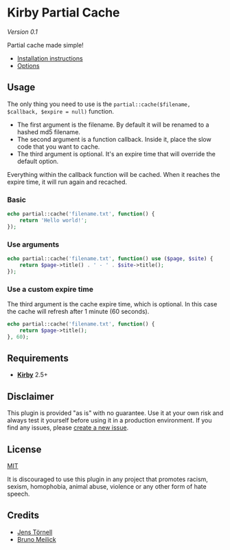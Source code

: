 # Kirby Partial Cache

*Version 0.1*

Partial cache made simple!

- [Installation instructions](docs/install.md)
- [Options](docs/options.md)

## Usage

The only thing you need to use is the `partial::cache($filename, $callback, $expire = null)` function.

- The first argument is the filename. By default it will be renamed to a hashed md5 filename.
- The second argument is a function callback. Inside it, place the slow code that you want to cache.
- The third argument is optional. It's an expire time that will override the default option.

Everything within the callback function will be cached. When it reaches the expire time, it will run again and recached.

### Basic

```php
echo partial::cache('filename.txt', function() {
    return 'Hello world!';
});
```

### Use arguments

```php
echo partial::cache('filename.txt', function() use ($page, $site) {
    return $page->title() . ' - ' . $site->title();
});
```

### Use a custom expire time

The third argument is the cache expire time, which is optional. In this case the cache will refresh after 1 minute (60 seconds).

```php
echo partial::cache('filename.txt', function() {
    return $page->title();
}, 60);
```

## Requirements

- [**Kirby**](https://getkirby.com/) 2.5+

## Disclaimer

This plugin is provided "as is" with no guarantee. Use it at your own risk and always test it yourself before using it in a production environment. If you find any issues, please [create a new issue](https://github.com/jenstornell/kirby-partial-cache/issues/new).

## License

[MIT](https://opensource.org/licenses/MIT)

It is discouraged to use this plugin in any project that promotes racism, sexism, homophobia, animal abuse, violence or any other form of hate speech.

## Credits

- [Jens Törnell](https://github.com/jenstornell)
- [Bruno Meilick](https://github.com/bnomei/)